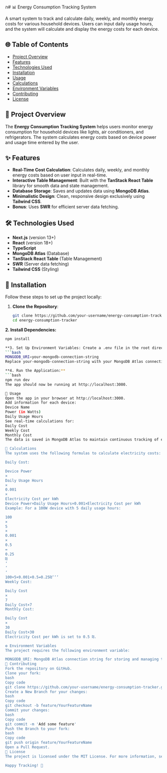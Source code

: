 ה# 📊 Energy Consumption Tracking System

A smart system to track and calculate daily, weekly, and monthly energy costs for various household devices. Users can input daily usage hours, and the system will calculate and display the energy costs for each device.

## 🌐 Table of Contents
- [Project Overview](#project-overview)
- [Features](#features)
- [Technologies Used](#technologies-used)
- [Installation](#installation)
- [Usage](#usage)
- [Calculations](#calculations)
- [Environment Variables](#environment-variables)
- [Contributing](#contributing)
- [License](#license)

## 📜 Project Overview
The **Energy Consumption Tracking System** helps users monitor energy consumption for household devices like lights, air conditioners, and refrigerators. The system calculates energy costs based on device power and usage time entered by the user.

## ✨ Features
- **Real-Time Cost Calculation**: Calculates daily, weekly, and monthly energy costs based on user input in real-time.
- **Interactive Table Management**: Built with the **TanStack React Table** library for smooth data and state management.
- **Database Storage**: Saves and updates data using **MongoDB Atlas**.
- **Minimalistic Design**: Clean, responsive design exclusively using **Tailwind CSS**.
- **Bonus**: Uses **SWR** for efficient server data fetching.

## 🛠️ Technologies Used
- **Next.js** (version 13+)
- **React** (version 18+)
- **TypeScript**
- **MongoDB Atlas** (Database)
- **TanStack React Table** (Table Management)
- **SWR** (Server data fetching)
- **Tailwind CSS** (Styling)

## 🚀 Installation

Follow these steps to set up the project locally:

1. **Clone the Repository**:
   ```bash
   git clone https://github.com/your-username/energy-consumption-tracker.git
   cd energy-consumption-tracker
   
**2. Install Dependencies:**
```bash
npm install

**3. Set Up Environment Variables: Create a .env file in the root directory with the following content:**
```bash
MONGODB_URI=your-mongodb-connection-string
Replace your-mongodb-connection-string with your MongoDB Atlas connection string.

**4. Run the Application:**
```bash
npm run dev
The app should now be running at http://localhost:3000.

🧭 Usage
Open the app in your browser at http://localhost:3000.
Add information for each device:
Device Name
Power (in Watts)
Daily Usage Hours
See real-time calculations for:
Daily Cost
Weekly Cost
Monthly Cost
The data is saved in MongoDB Atlas to maintain continuous tracking of each device's usage and energy costs.

🔢 Calculations
The system uses the following formulas to calculate electricity costs:

Daily Cost:

Device Power
×
Daily Usage Hours
×
0.001
×
Electricity Cost per kWh
Device Power×Daily Usage Hours×0.001×Electricity Cost per kWh
Example: For a 100W device with 5 daily usage hours:

100
×
5
×
0.001
×
0.5
=
0.25
₪
‘
‘
‘
100×5×0.001×0.5=0.25₪‘‘‘
Weekly Cost:

Daily Cost
×
7
Daily Cost×7
Monthly Cost:

Daily Cost
×
30
Daily Cost×30
Electricity Cost per kWh is set to 0.5 ₪.

⚙️ Environment Variables
The project requires the following environment variable:

MONGODB_URI: MongoDB Atlas connection string for storing and managing table data.
🤝 Contributing
Fork the repository on GitHub.
Clone your fork:
bash
Copy code
git clone https://github.com/your-username/energy-consumption-tracker.git
Create a New Branch for your changes:
bash
Copy code
git checkout -b feature/YourFeatureName
Commit your changes:
bash
Copy code
git commit -m 'Add some feature'
Push the Branch to your fork:
bash
Copy code
git push origin feature/YourFeatureName
Open a Pull Request.
📜 License
The project is licensed under the MIT License. For more information, see the LICENSE file.

Happy Tracking! 🎉
